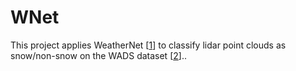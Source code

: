 # WNet
This project applies WeatherNet [[1]] to classify lidar point clouds as snow/non-snow on the WADS dataset [[2]]..

[1]: https://arxiv.org/abs/1912.03874
[2]: https://arxiv.org/abs/2109.07078

